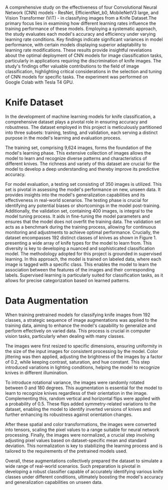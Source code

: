  A comprehensive study on the effectiveness of four Convolutional Neural Network (CNN) models - ResNet, EfficientNet_b0, MobileNetV3 large, and 
Vision Transformer (ViT) - in classifying images from a Knife Dataset.The primary focus lies in examining how different learning rates influence the training performance 
of these models. Employing a systematic approach, the study evaluates each model's accuracy and efficiency under varying learning rate conditions. Key findings 
indicate significant variances in model performance, with certain models displaying superior adaptability to learning rate modifications. These results provide insightful 
revelations about the optimal deployment of CNN models for image classification tasks, particularly in applications requiring the discrimination of knife images. The study's 
findings offer valuable contributions to the field of image classification, highlighting critical considerations in the selection and tuning of CNN models for specific tasks. The experiment was performed on Google Colab with Tesla T4 GPU. 
# Knife Dataset

In the development of machine learning models for knife classification, a comprehensive dataset plays a pivotal role in ensuring accuracy and robustness. The dataset employed in this project is meticulously partitioned into three subsets: training, testing, and validation, each serving a distinct purpose in the model's learning and evaluation process.

The training set, comprising 9,624 images, forms the foundation of the model's learning phase. This extensive collection of images allows the model to learn and recognize diverse patterns and characteristics of different knives. The richness and variety of this dataset are crucial for the model to develop a deep understanding and thereby improve its predictive accuracy.

For model evaluation, a testing set consisting of 350 images is utilized. This set is pivotal in assessing the model's performance on new, unseen data. It provides insights into the model's generalization capabilities and its effectiveness in real-world scenarios. The testing phase is crucial for identifying any potential biases or shortcomings in the model post-training. Additionally, the validation set, containing 400 images, is integral to the model tuning process. It aids in fine-tuning the model parameters and ensures that the model does not overfit the training data. The validation set acts as a benchmark during the training process, allowing for continuous monitoring and adjustments to achieve optimal performance. Crucially, the dataset encompasses 192 distinct classes of knives as shown in Figure 1. presenting a wide array of knife types for the model to learn from. This diversity is key to developing a nuanced and sophisticated classification model. The methodology adopted for this project is grounded in supervised learning. In this approach, the model is trained on labeled data, where each image is tagged with a specific class. This enables the model to learn the association between the features of the images and their corresponding labels. Supervised learning is particularly suited for classification tasks, as it allows for precise categorization based on learned patterns.


# Data Augmentation

When training pretrained models for classifying knife images from 192 classes, a strategic sequence of image augmentations was applied to the training data, aiming to enhance the model's capability to generalize and perform effectively on varied data. This process is crucial in computer vision tasks, particularly when dealing with many classes.

The images were first resized to specific dimensions, ensuring uniformity in the size of the input images for consistent processing by the model. Color jittering was then applied, adjusting the brightness of the images by a factor of 0.2, while keeping contrast, saturation, and hue constant. This step introduced variations in lighting conditions, helping the model to recognize knives in different illumination.

To introduce rotational variance, the images were randomly rotated between 0 and 180 degrees. This augmentation is essential for the model to learn to recognize knives regardless of their orientation in the image. Complementing this, random vertical and horizontal flips were applied with a probability of 0.5. These flips added symmetry-related variations to the dataset, enabling the model to identify inverted versions of knives and further enhancing its robustness against orientation changes.

After these spatial and color transformations, the images were converted into tensors, scaling the pixel values to a range suitable for neural network processing. Finally, the images were normalized, a crucial step involving adjusting pixel values based on dataset-specific mean and standard deviation. This normalization is key to stabilizing the learning process and is tailored to the requirements of the pretrained models used.

Overall, these augmentations collectively prepared the dataset to simulate a wide range of real-world scenarios. Such preparation is pivotal in developing a robust classifier capable of accurately identifying various knife classes under different conditions, ultimately boosting the model's accuracy and generalization capabilities on unseen data.
